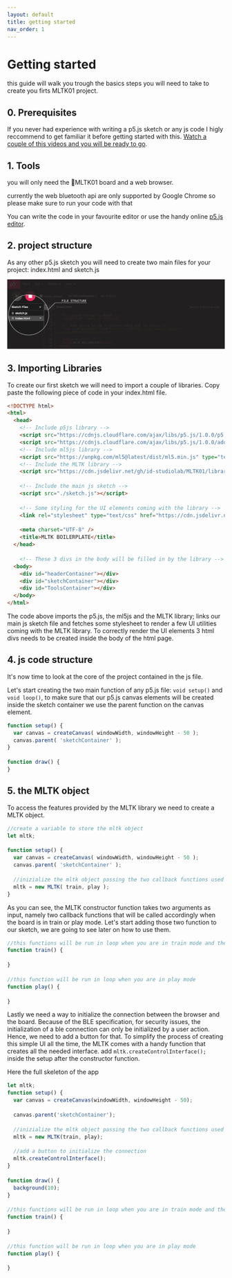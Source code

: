 ```yaml
---
layout: default
title: getting started
nav_order: 1
---
```



# Getting started
this guide will walk you trough the basics steps you will need to take to create you firts MLTK01 project.

## 0. Prerequisites
If you never had experience with writing a p5.js sketch or any js code I higly reccommend to get familiar it before getting started with this. [Watch a couple of this videos and you will be ready to go](https://www.youtube.com/playlist?list=PLRqwX-V7Uu6Zy51Q-x9tMWIv9cueOFTFA).

## 1. Tools
you will only need the 🤖MLTK01 board and a web browser.

<span class="higlight">currently the web bluetooth api are only supported by Google Chrome so please make sure to run your code with that</span>

You can write the code in your favourite editor or use the handy online [p5.js editor](https://editor.p5js.org/).

## 2. project structure
As any other p5.js sketch you will need to create two main files for your project: index.html and sketch.js

![alt text](./assets/file-structure.png "file structure")


## 3. Importing Libraries
To create our first sketch we will need to import a couple of libraries. Copy paste the following piece of code in your index.html file.

```html
<!DOCTYPE html>
<html>
  <head>
    <!-- Include p5js library -->
    <script src="https://cdnjs.cloudflare.com/ajax/libs/p5.js/1.0.0/p5.js"></script>
    <script src="https://cdnjs.cloudflare.com/ajax/libs/p5.js/1.0.0/addons/p5.sound.min.js"></script>
    <!-- Include ml5js library -->
    <script src="https://unpkg.com/ml5@latest/dist/ml5.min.js" type="text/javascript"></script>
    <!-- Include the MLTK library -->
    <script src="https://cdn.jsdelivr.net/gh/id-studiolab/MLTK01/library/mltk.js"></script>

    <!-- Include the main js sketch -->
    <script src="./sketch.js"></script>

    <!-- Some styling for the UI elements coming with the library -->
    <link rel="stylesheet" type="text/css" href="https://cdn.jsdelivr.net/gh/id-studiolab/MLTK01/library/mltk.css">

    <meta charset="UTF-8" />
    <title>MLTK BOILERPLATE</title>
  </head>

    <!-- These 3 divs in the body will be filled in by the library -->
  <body>
    <div id="headerContainer"></div>
    <div id="sketchContainer"></div>
    <div id="ToolsContainer"></div>
  </body>
</html>
```
The code above imports the p5.js, the ml5js and the MLTK library; links our main js sketch file and fetches some stylesheet to render a few UI utilities coming with the MLTK library.
To correctly render the UI elements 3 html divs needs to be created inside the body of the html page.

## 4. js code structure
It's now time to look at the core of the project contained in the js file.

Let's start creating the two main function of any p5.js file: `void setup()` and `void loop()`, to make sure that our p5.js canvas elements will be created inside the sketch container we use the parent function on the canvas element.

```javascript
function setup() {
  var canvas = createCanvas( windowWidth, windowHeight - 50 );
  canvas.parent( 'sketchContainer' );
}

function draw() {
}
```
## 5. the MLTK object
To access the features provided by the MLTK library we need to create a MLTK object.

```javascript
//create a variable to store the mltk object
let mltk;

function setup() {
  var canvas = createCanvas( windowWidth, windowHeight - 50 );
  canvas.parent( 'sketchContainer' );

  //inizialize the mltk object passing the two callback functions used fot training and play mode
  mltk = new MLTK( train, play );
}
```

As you can see, the MLTK constructor function takes two arguments as input, namely two callback functions that will be called accordingly when the board is in train or play mode.  Let's start adding those two function to our sketch, we are going to see later on how to use them.

```javascript
//this functions will be run in loop when you are in train mode and the record button is pressed
function train() {

}

//this function will be run in loop when you are in play mode
function play() {

}
```
Lastly we need a way to initialize the connection between the browser and the board.
Because of the BLE specification, for security issues, the initialization of a ble connection can only be initialized by a user action. Hence, we need to add a button for that.
To simplify the process of creating this simple UI all the time, the MLTK comes with a handy function that creates all the needed interface. add `mltk.createControlInterface();` inside the setup after the constructor function.

Here the full skeleton of the app

```javascript
let mltk;
function setup() {
  var canvas = createCanvas(windowWidth, windowHeight - 50);

  canvas.parent('sketchContainer');

  //inizialize the mltk object passing the two callback functions used for training and play mode
  mltk = new MLTK(train, play);

  //add a button to initialize the connection
  mltk.createControlInterface();
}

function draw() {
  background(10); 
}

//this functions will be run in loop when you are in train mode and the record button is pressed
function train() {

}

//this function will be run in loop when you are in play mode
function play() {

}
```
